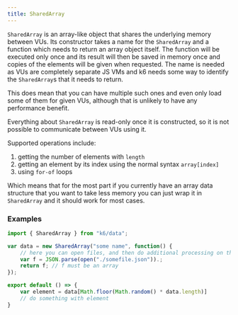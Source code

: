 ```yaml
---
title: SharedArray
---
```


`SharedArray` is an array-like object that shares the underlying memory between VUs. Its constructor
takes a name for the `SharedArray` and a function which needs to return an array object itself. The
function will be executed only once and its result will then be saved in memory once and copies
of the elements will be given when requested. The name is needed as VUs are completely separate JS
VMs and k6 needs some way to identify the `SharedArray`s that it needs to return. 

This does mean that you can have multiple such ones and even only load some of them for given VUs, although that is
unlikely to have any performance benefit.

Everything about `SharedArray` is read-only once it is constructed, so it is not possible to
communicate between VUs using it.

Supported operations include:
1. getting the number of elements with `length`
2. getting an element by its index using the normal syntax `array[index]`
3. using `for-of` loops

Which means that for the most part if you currently have an array data structure that you want to
take less memory you can just wrap it in `SharedArray` and it should work for most cases.

### Examples

<div class="code-group" data-props='{"labels": ["Simple example"], "lineNumbers": [true]}'>

```javascript
import { SharedArray } from "k6/data";

var data = new SharedArray("some name", function() {
    // here you can open files, and then do additional processing on them or just generate the data dynamically 
    var f = JSON.parse(open("./somefile.json")).;
    return f; // f must be an array
});

export default () => {
    var element = data[Math.floor(Math.random() * data.length)]
    // do something with element
}
```

</div>
